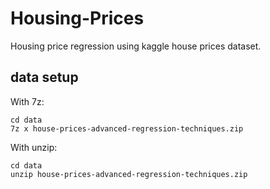 # Housing-Prices
Housing price regression using kaggle house prices dataset.

## data setup
With 7z:
```
cd data
7z x house-prices-advanced-regression-techniques.zip
```

With unzip:
```
cd data
unzip house-prices-advanced-regression-techniques.zip
```